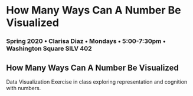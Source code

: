 # How Many Ways Can A Number Be Visualized

### Spring 2020 • Clarisa Diaz • Mondays • 5:00-7:30pm • Washington Square SILV 402

## How Many Ways Can A Number Be Visualized 

Data Visualization Exercise in class exploring representation and cognition with numbers.